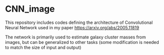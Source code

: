 # CNN_image
This repository includes codes defining the architecture of Convolutional Neural Network used in my paper https://arxiv.org/abs/2005.11819

The network is primarily used to estimate galaxy cluster masses from images, but can be generalized to other tasks (some modification is needed to match the size of input and output)

